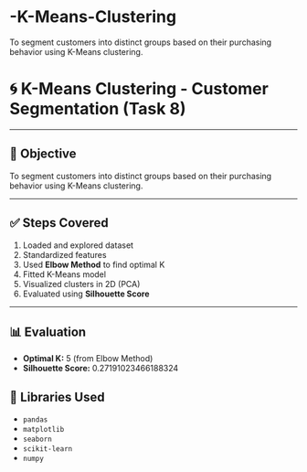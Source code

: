 # -K-Means-Clustering
To segment customers into distinct groups based on their purchasing behavior using K-Means clustering.
# 🌀 K-Means Clustering - Customer Segmentation (Task 8)
---

## 📌 Objective
To segment customers into distinct groups based on their purchasing behavior using K-Means clustering.

---

## ✅ Steps Covered
1. Loaded and explored dataset
2. Standardized features
3. Used **Elbow Method** to find optimal K
4. Fitted K-Means model
5. Visualized clusters in 2D (PCA)
6. Evaluated using **Silhouette Score**

---

## 📊 Evaluation
- **Optimal K:** 5 (from Elbow Method)
- **Silhouette Score:** 0.27191023466188324

## 🧪 Libraries Used
- `pandas`
- `matplotlib`
- `seaborn`
- `scikit-learn`
- `numpy`
